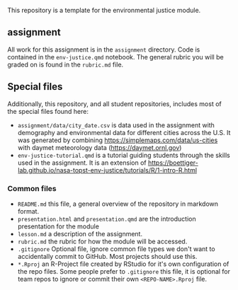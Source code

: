This repository is a template for the environmental justice module. 

## assignment

All work for this assignment is in the `assignment` directory.  Code is contained in the `env-justice.qmd` notebook. The general rubric you will be graded on is found in the `rubric.md` file. 

## Special files

Additionally, this repository, and all student repositories, includes most of the special files found here:

- `assignment/data/city_date.csv` is data used in the assignment with demography and environmental data for different cities across the U.S.  It was generated by combining <https://simplemaps.com/data/us-cities> with daymet meteorology data (<https://daymet.ornl.gov>)
- `env-justice-tutorial.qmd` is a tutorial guiding students through the skills used in the assignment.  It is an extension of <https://boettiger-lab.github.io/nasa-topst-env-justice/tutorials/R/1-intro-R.html>

### Common files

- `README.md` this file, a general overview of the repository in markdown format.
- `presentation.html` and `presentation.qmd` are the introduction presentation for the module
- `lesson.md` a description of the assignment.
- `rubric.md` the rubric for how the module will be accessed.
- `.gitignore` Optional file, ignore common file types we don't want to accidentally commit to GitHub. Most projects should use this. 
- `*.Rproj` an R-Project file created by RStudio for it's own configuration of the repo files.  Some people prefer to `.gitignore` this file, it is optional for team repos to ignore or commit their own `<REPO-NAME>.Rproj` file.

